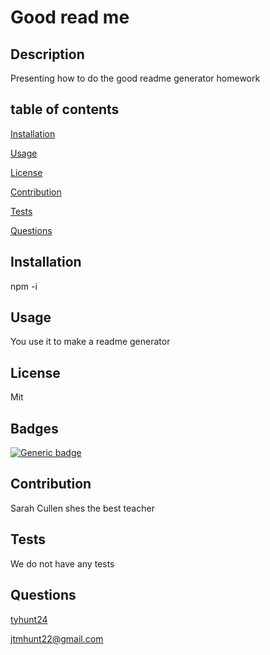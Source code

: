 # Good read me

  ## Description
  Presenting how to do the good readme generator homework

  ## table of contents
  [Installation](#Installation) 

  [Usage](#Usage) 

  [License](#License) 

  [Contribution](#Contribution)

  [Tests](#Tests) 
 
  [Questions](#Questions)


  ## Installation
  npm -i

  ## Usage
  You use it to make a readme generator

  ## License
  Mit

  ## Badges
  [![Generic badge](https://img.shields.io/badge/<Javascript>-<Working>-<COLOR>.svg)](https://shields.io/)
  
  ## Contribution
  Sarah Cullen shes the best teacher 

  ## Tests
  We do not have any tests 

  ## Questions
  [tyhunt24](https://github.com/) 

  jtmhunt22@gmail.com 
 
  